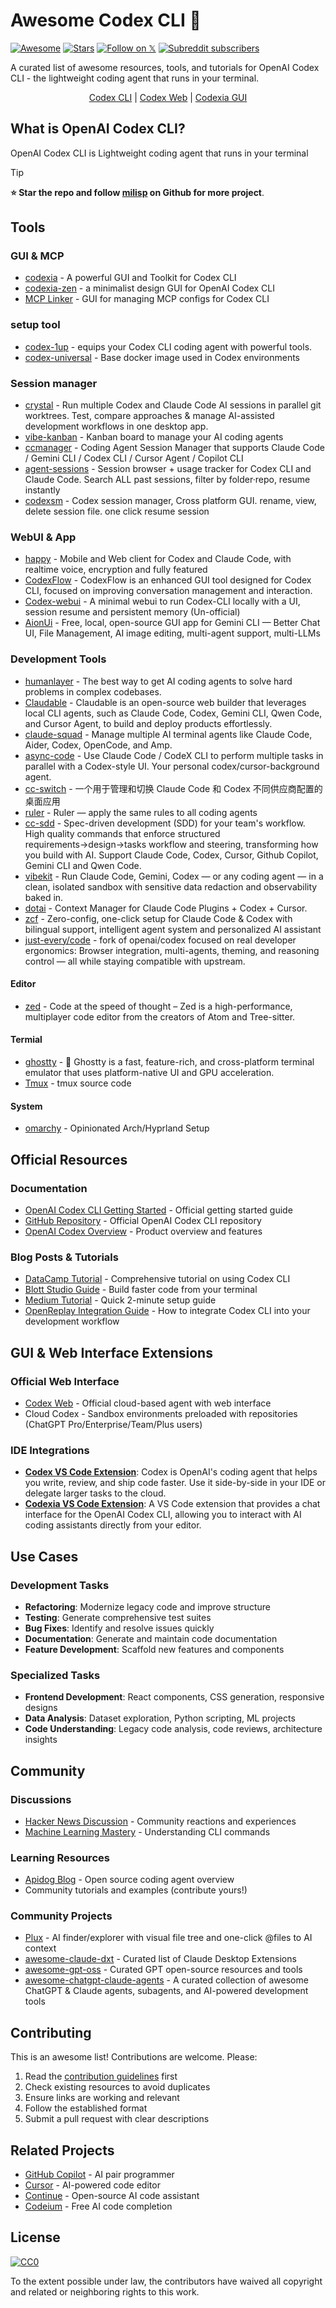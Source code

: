 # Awesome Codex CLI 🚀

[![Awesome](https://awesome.re/badge.svg)](https://awesome.re)
[![Stars](https://img.shields.io/github/stars/milisp/awesome-codex-cli?style=social)](https://github.com/milisp/awesome-codex-cli/stargazers)
[![Follow on 𝕏](https://img.shields.io/badge/𝕏-@lisp__mi-1c9bf0)](http://x.com/intent/follow?screen_name=lisp_mi)
[![Subreddit subscribers](https://img.shields.io/reddit/subreddit-subscribers/codex?style=flat&logo=reddit&label=subreddit)](https://www.reddit.com/r/codex/)

A curated list of awesome resources, tools, and tutorials for OpenAI Codex CLI - the lightweight coding agent that runs in your terminal.

<div align="center">

  [Codex CLI](https://github.com/openai/codex) |
  [Codex Web](https://chatgpt.com/codex) |
  [Codexia GUI](https://github.com/milisp/codexia)
</div>

## What is OpenAI Codex CLI?

OpenAI Codex CLI is Lightweight coding agent that runs in your terminal

> [!TIP]
> **⭐ Star the repo and follow [milisp](https://github.com/milisp) on Github for more project**.

## Tools

### GUI & MCP
- [codexia](https://github.com/milisp/codexia) - A powerful GUI and Toolkit for Codex CLI
- [codexia-zen](https://github.com/milisp/codexia-zen) - a minimalist design GUI for OpenAI Codex CLI
- [MCP Linker](https://github.com/milisp/mcp-linker) - GUI for managing MCP configs for Codex CLI

### setup tool
- [codex-1up](https://github.com/regenrek/codex-1up) - equips your Codex CLI coding agent with powerful tools.
- [codex-universal](https://github.com/openai/codex-universal) - Base docker image used in Codex environments

### Session manager
- [crystal](https://github.com/stravu/crystal) - Run multiple Codex and Claude Code AI sessions in parallel git worktrees. Test, compare approaches & manage AI-assisted development workflows in one desktop app.
- [vibe-kanban](https://github.com/BloopAI/vibe-kanban) - Kanban board to manage your AI coding agents
- [ccmanager](https://github.com/kbwo/ccmanager) - Coding Agent Session Manager that supports Claude Code / Gemini CLI / Codex CLI / Cursor Agent / Copilot CLI
- [agent-sessions](https://github.com/jazzyalex/agent-sessions) - Session browser + usage tracker for Codex CLI and Claude Code. Search ALL past sessions, filter by folder·repo, resume instantly
- [codexsm](https://github.com/milisp/codexsm) - Codex session manager, Cross platform GUI. rename, view, delete session file. one click resume session

### WebUI & App
- [happy](https://github.com/slopus/happy) - Mobile and Web client for Codex and Claude Code, with realtime voice, encryption and fully featured
- [CodexFlow](https://github.com/lulu-sk/CodexFlow) - CodexFlow is an enhanced GUI tool designed for Codex CLI, focused on improving conversation management and interaction.
- [Codex-webui](https://github.com/harryneopotter/Codex-webui) - A minimal webui to run Codex-CLI locally with a UI, session resume and persistent memory (Un-official)
- [AionUi](https://github.com/iOfficeAI/AionUi) - Free, local, open-source GUI app for Gemini CLI — Better Chat UI, File Management, AI image editing, multi-agent support, multi-LLMs

### Development Tools
- [humanlayer](https://github.com/humanlayer/humanlayer) - The best way to get AI coding agents to solve hard problems in complex codebases.
- [Claudable](https://github.com/opactorai/Claudable) - Claudable is an open-source web builder that leverages local CLI agents, such as Claude Code, Codex, Gemini CLI, Qwen Code, and Cursor Agent, to build and deploy products effortlessly.
- [claude-squad](https://github.com/smtg-ai/claude-squad) - Manage multiple AI terminal agents like Claude Code, Aider, Codex, OpenCode, and Amp.
- [async-code](https://github.com/ObservedObserver/async-code) - Use Claude Code / CodeX CLI to perform multiple tasks in parallel with a Codex-style UI. Your personal codex/cursor-background agent. 
- [cc-switch](https://github.com/farion1231/cc-switch) - 一个用于管理和切换 Claude Code 和 Codex 不同供应商配置的桌面应用
- [ruler](https://github.com/intellectronica/ruler) - Ruler — apply the same rules to all coding agents
- [cc-sdd](https://github.com/gotalab/cc-sdd) - Spec-driven development (SDD) for your team's workflow. High quality commands that enforce structured requirements→design→tasks workflow and steering, transforming how you build with AI. Support Claude Code, Codex, Cursor, Github Copilot, Gemini CLI and Qwen Code.
- [vibekit](https://github.com/superagent-ai/vibekit) - Run Claude Code, Gemini, Codex — or any coding agent — in a clean, isolated sandbox with sensitive data redaction and observability baked in.
- [dotai](https://github.com/udecode/dotai) - Context Manager for Claude Code Plugins + Codex + Cursor.
- [zcf](https://github.com/UfoMiao/zcf) - Zero-config, one-click setup for Claude Code & Codex with bilingual support, intelligent agent system and personalized AI assistant
- [just-every/code](https://github.com/just-every/code) - fork of openai/codex focused on real developer ergonomics: Browser integration, multi-agents, theming, and reasoning control — all while staying compatible with upstream.

#### Editor
- [zed](https://github.com/zed-industries/zed) - Code at the speed of thought – Zed is a high-performance, multiplayer code editor from the creators of Atom and Tree-sitter.

#### Termial
- [ghostty](https://github.com/ghostty-org/ghostty) - 👻 Ghostty is a fast, feature-rich, and cross-platform terminal emulator that uses platform-native UI and GPU acceleration.
- [Tmux](https://github.com/tmux/tmux) - tmux source code

#### System
- [omarchy](https://github.com/basecamp/omarchy) - Opinionated Arch/Hyprland Setup
 
## Official Resources

### Documentation
- [OpenAI Codex CLI Getting Started](https://help.openai.com/en/articles/11096431-openai-codex-cli-getting-started) - Official getting started guide
- [GitHub Repository](https://github.com/openai/codex) - Official OpenAI Codex CLI repository
- [OpenAI Codex Overview](https://openai.com/codex/) - Product overview and features

### Blog Posts & Tutorials
- [DataCamp Tutorial](https://www.datacamp.com/tutorial/open-ai-codex-cli-tutorial) - Comprehensive tutorial on using Codex CLI
- [Blott Studio Guide](https://www.blott.studio/blog/post/openai-codex-cli-build-faster-code-right-from-your-terminal) - Build faster code from your terminal
- [Medium Tutorial](https://medium.com/ai-software-engineer/how-to-install-and-use-openai-codex-cli-in-2-minutes-29e9fdd0e8c5) - Quick 2-minute setup guide
- [OpenReplay Integration Guide](https://blog.openreplay.com/integrate-openais-codex-cli-tool-development-workflow/) - How to integrate Codex CLI into your development workflow

## GUI & Web Interface Extensions

### Official Web Interface
- [Codex Web](https://chatgpt.com/codex) - Official cloud-based agent with web interface
- Cloud Codex - Sandbox environments preloaded with repositories (ChatGPT Pro/Enterprise/Team/Plus users)

### IDE Integrations
- **[Codex VS Code Extension](https://marketplace.visualstudio.com/items?itemName=openai.chatgpt)**: Codex is OpenAI's coding agent that helps you write, review, and ship code faster. Use it side-by-side in your IDE or delegate larger tasks to the cloud.
- **[Codexia VS Code Extension](https://github.com/milisp/codexia-vscode)**: A VS Code extension that provides a chat interface for the OpenAI Codex CLI, allowing you to interact with AI coding assistants directly from your editor.

## Use Cases

### Development Tasks
- **Refactoring**: Modernize legacy code and improve structure
- **Testing**: Generate comprehensive test suites
- **Bug Fixes**: Identify and resolve issues quickly
- **Documentation**: Generate and maintain code documentation
- **Feature Development**: Scaffold new features and components

### Specialized Tasks
- **Frontend Development**: React components, CSS generation, responsive designs
- **Data Analysis**: Dataset exploration, Python scripting, ML projects
- **Code Understanding**: Legacy code analysis, code reviews, architecture insights

## Community

### Discussions
- [Hacker News Discussion](https://news.ycombinator.com/item?id=43708025) - Community reactions and experiences
- [Machine Learning Mastery](https://machinelearningmastery.com/understanding-openai-codex-cli-commands/) - Understanding CLI commands

### Learning Resources
- [Apidog Blog](https://apidog.com/blog/openai-codex-cli/) - Open source coding agent overview
- Community tutorials and examples (contribute yours!)

### Community Projects
- [Plux](https://github.com/milisp/plux) - AI finder/explorer with visual file tree and one-click @files to AI context
- [awesome-claude-dxt](https://github.com/milisp/awesome-claude-dxt) - Curated list of Claude Desktop Extensions
- [awesome-gpt-oss](https://github.com/milisp/awesome-gpt-oss) - Curated GPT open-source resources and tools
- [awesome-chatgpt-claude-agents](https://github.com/milisp/awesome-chatgpt-claude-agents) - A curated collection of awesome ChatGPT & Claude agents, subagents, and AI-powered development tools

## Contributing

This is an awesome list! Contributions are welcome. Please:

1. Read the [contribution guidelines](contributing.md) first
2. Check existing resources to avoid duplicates
3. Ensure links are working and relevant
4. Follow the established format
5. Submit a pull request with clear descriptions

## Related Projects

- [GitHub Copilot](https://github.com/features/copilot) - AI pair programmer
- [Cursor](https://cursor.sh/) - AI-powered code editor
- [Continue](https://continue.dev/) - Open-source AI code assistant
- [Codeium](https://codeium.com/) - Free AI code completion

## License

[![CC0](https://mirrors.creativecommons.org/presskit/buttons/88x31/svg/cc-zero.svg)](https://creativecommons.org/publicdomain/zero/1.0/)

To the extent possible under law, the contributors have waived all copyright and related or neighboring rights to this work.